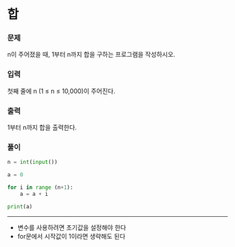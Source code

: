 # 합

### 문제
n이 주어졌을 때, 1부터 n까지 합을 구하는 프로그램을 작성하시오.

### 입력
첫째 줄에 n (1 ≤ n ≤ 10,000)이 주어진다.

### 출력
1부터 n까지 합을 출력한다.

### 풀이
```python
n = int(input())

a = 0

for i in range (n+1):
    a = a + i

print(a)
```

---
- 변수를 사용하려면 초기값을 설정해야 한다
- for문에서 시작값이 1이라면 생략해도 된다
